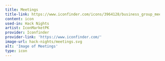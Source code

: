 ```yaml
---
title: Meetings
title-link: https://www.iconfinder.com/icons/3964128/business_group_meeting_team_icon
content: icon
used-in: Hack Nights
artist: IconMarketPK
provider: Iconfinder
provider-link: 'https://www.iconfinder.com/'
image-url: hack-nights/meetings.svg
alt: 'Image of Meetings'
type: icon
---
```

